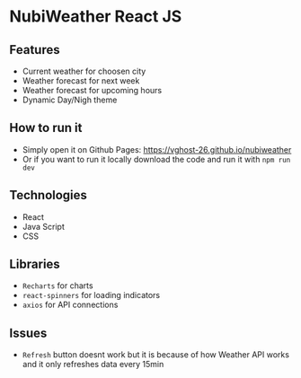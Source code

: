 # NubiWeather React JS

## Features
- Current weather for choosen city
- Weather forecast for next week
- Weather forecast for upcoming hours
- Dynamic Day/Nigh theme

## How to run it
- Simply open it on Github Pages: https://vghost-26.github.io/nubiweather
- Or if you want to run it locally download the code and run it with ```npm run dev```

## Technologies
- React
- Java Script
- CSS

## Libraries
- `Recharts` for charts
- `react-spinners` for loading indicators
- `axios` for API connections

## Issues
- `Refresh` button doesnt work but it is because of how Weather API works and it only refreshes data every 15min
